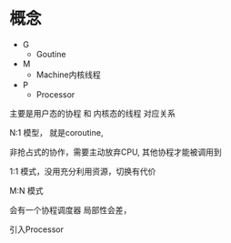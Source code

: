 

# 概念
- G
  - Goutine
- M
  - Machine内核线程
- P
  - Processor

主要是用户态的协程 和 内核态的线程 对应关系

N:1 模型， 就是coroutine, 

非抢占式的协作，需要主动放弃CPU, 其他协程才能被调用到

1:1 模式，没用充分利用资源，切换有代价

M:N 模式

会有一个协程调度器
局部性会差，

引入Processor




